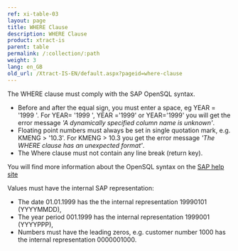 ```yaml
---
ref: xi-table-03
layout: page
title: WHERE Clause
description: WHERE Clause
product: xtract-is
parent: table
permalink: /:collection/:path
weight: 3
lang: en_GB
old_url: /Xtract-IS-EN/default.aspx?pageid=where-clause
---
```


The WHERE clause must comply with the SAP OpenSQL syntax.

- Before and after the equal sign, you must enter a space, eg YEAR = '1999 '. For YEAR= '1999 ', YEAR ='1999' or YEAR='1999' you will get the error message *'A dynamically specified column name is unknown'*.
- Floating point numbers must always be set in single quotation mark, e.g. KMENG > '10.3'. For KMENG > 10.3 you get the error message *'The WHERE clause has an unexpected format'*.
- The Where clause must not contain any line break (return key).

You will find more information about the OpenSQL syntax on the [SAP help site](https://help.sap.com/doc/abapdocu_752_index_htm/7.52/en-US/abapwhere.htm?file=abapwhere.htm)

Values must have the internal SAP representation:

- The date 01.01.1999 has the the internal representation 19990101 (YYYYMMDD),
- The year period 001.1999 has the internal representation 1999001 (YYYYPPP),
- Numbers must have the leading zeros, e.g. customer number 1000 has the internal representation 0000001000.